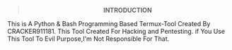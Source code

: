 <div align="center">
<b>

> INTRODUCTION

</b>
</div>

<p>This is A Python & Bash Programming Based
Termux-Tool Created By CRACKER911181. 
This Tool Created For Hacking and Pentesting.
if You Use This Tool To Evil Purpose,I'm
Not Responsible For That.
</p>

